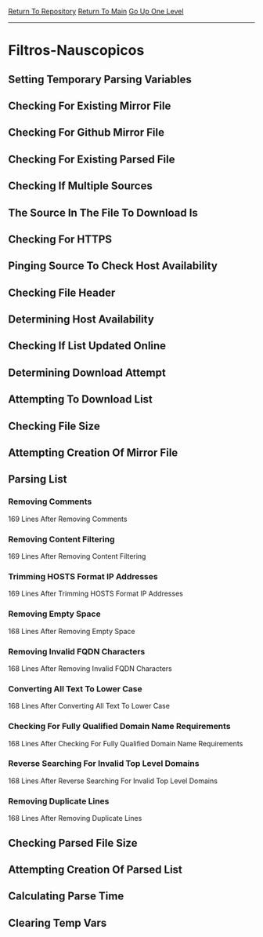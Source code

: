 [Return To Repository](https://github.com/deathbybandaid/piholeparser/)
[Return To Main](https://github.com/deathbybandaid/piholeparser/blob/master/RecentRunLogs/Mainlog.md)
[Go Up One Level](https://github.com/deathbybandaid/piholeparser/blob/master/RecentRunLogs/TopLevelScripts/30-Processing-External-Blacklists.md)
____________________________________
# Filtros-Nauscopicos
## Setting Temporary Parsing Variables
## Checking For Existing Mirror File
## Checking For Github Mirror File
## Checking For Existing Parsed File
## Checking If Multiple Sources
## The Source In The File To Download Is
## Checking For HTTPS
## Pinging Source To Check Host Availability
## Checking File Header
## Determining Host Availability
## Checking If List Updated Online
## Determining Download Attempt
## Attempting To Download List
## Checking File Size
## Attempting Creation Of Mirror File
## Parsing List
### Removing Comments
169 Lines After Removing Comments
### Removing Content Filtering
169 Lines After Removing Content Filtering
### Trimming HOSTS Format IP Addresses
169 Lines After Trimming HOSTS Format IP Addresses
### Removing Empty Space
168 Lines After Removing Empty Space
### Removing Invalid FQDN Characters
168 Lines After Removing Invalid FQDN Characters
### Converting All Text To Lower Case
168 Lines After Converting All Text To Lower Case
### Checking For Fully Qualified Domain Name Requirements
168 Lines After Checking For Fully Qualified Domain Name Requirements
### Reverse Searching For Invalid Top Level Domains
168 Lines After Reverse Searching For Invalid Top Level Domains
### Removing Duplicate Lines
168 Lines After Removing Duplicate Lines
## Checking Parsed File Size
## Attempting Creation Of Parsed List
## Calculating Parse Time
## Clearing Temp Vars
